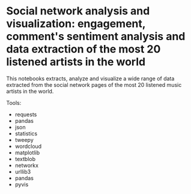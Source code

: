 # Social network analysis and visualization: engagement, comment's sentiment analysis and data extraction of the most 20 listened artists in the world

This notebooks extracts, analyze and visualize a wide range of data extracted from the social network pages of the most 20 listened music artists in the world.

Tools:
- requests
- pandas
- json
- statistics
- tweepy
- wordcloud
- matplotlib
- textblob
- networkx
- urllib3
- pandas
- pyvis
